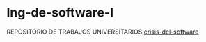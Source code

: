# Ing-de-software-I
REPOSITORIO DE TRABAJOS UNIVERSITARIOS
[crisis-del-software](crisis-el-software.pdf)
